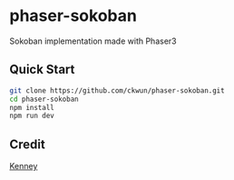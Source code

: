 # phaser-sokoban
Sokoban implementation made with Phaser3

## Quick Start

```bash
git clone https://github.com/ckwun/phaser-sokoban.git
cd phaser-sokoban
npm install
npm run dev
```

## Credit
[Kenney](www.kenney.nl)